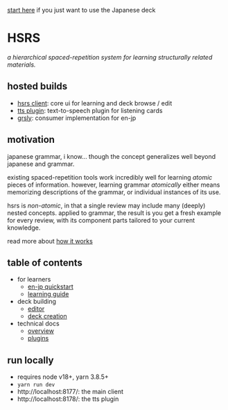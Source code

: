 [start here](./docs/en-jp-quickstart.md) if you just want to use the Japanese deck

# HSRS

_a hierarchical spaced-repetition system for learning structurally related materials._

## hosted builds

- [hsrs client](https://elldev.com/hsrs/): core ui for learning and deck browse / edit
- [tts plugin](https://elldev.com/hsrs-tts/): text-to-speech plugin for listening cards
- [grsly](https://grsly.com/): consumer implementation for en-jp

## motivation

japanese grammar, i know... though the concept generalizes well beyond japanese and grammar.

existing spaced-repetition tools work incredibly well for learning _atomic_ pieces of information. however, learning grammar _atomically_ either means memorizing descriptions of the grammar, or individual instances of its use.

hsrs is _non-atomic_, in that a single review may include many (deeply) nested concepts. applied to grammar, the result is you get a fresh example for every review, with its component parts tailored to your current knowledge.

read more about [how it works](./docs/overview.md)

## table of contents

- for learners
  - [en-jp quickstart](./docs/en-jp-quickstart.md)
  - [learning guide](./docs/learning.md)
- deck building
  - [editor](./docs/editor.md)
  - [deck creation](./docs/deck-creation.md)
- technical docs
  - [overview](./docs/overview.md)
  - [plugins](./docs/plugins.md)

## run locally

- requires node v18+, yarn 3.8.5+
- `yarn run dev`
- http://localhost:8177/: the main client
- http://localhost:8178/: the tts plugin
